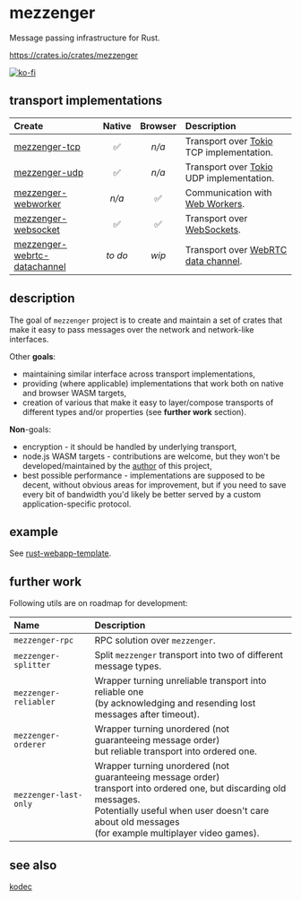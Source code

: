 # mezzenger

Message passing infrastructure for Rust.

https://crates.io/crates/mezzenger

[![ko-fi](https://ko-fi.com/img/githubbutton_sm.svg)](https://ko-fi.com/O5O31JYZ4)

## transport implementations

| Create                                                                                                       |    Native    |    Browser    | Description                                                                                                            |
|:-------------------------------------------------------------------------------------------------------------|:------------:|:-------------:|:-----------------------------------------------------------------------------------------------------------------------|
| [mezzenger-tcp](https://github.com/zduny/mezzenger/tree/master/mezzenger-tcp)                                | ✅           | *n/a*        | Transport over [Tokio](https://tokio.rs/) TCP implementation.                                                          |
| [mezzenger-udp](https://github.com/zduny/mezzenger/tree/master/mezzenger-udp)                                | ✅           | *n/a*        | Transport over [Tokio](https://tokio.rs/) UDP implementation.                                                          |
| [mezzenger-webworker](https://github.com/zduny/mezzenger/tree/master/mezzenger-webworker)                    | *n/a*        | ✅             | Communication with [Web Workers](https://developer.mozilla.org/en-US/docs/Web/API/Web_Workers_API/Using_web_workers).  |
| [mezzenger-websocket](https://github.com/zduny/mezzenger/tree/master/mezzenger-websocket)                    | ✅           | ✅             | Transport over [WebSockets](https://developer.mozilla.org/en-US/docs/Web/API/WebSockets_API).                          |
| [mezzenger-webrtc-datachannel](https://github.com/zduny/mezzenger/tree/master/mezzenger-webrtc-datachannel)  | *to do*      | *wip*         | Transport over [WebRTC data channel](https://developer.mozilla.org/en-US/docs/Web/API/WebRTC_API/Using_data_channels). |


## description

The goal of `mezzenger` project is to create and maintain a set of crates that make it easy to pass messages
over the network and network-like interfaces.

Other **goals**:
 - maintaining similar interface across transport implementations,
 - providing (where applicable) implementations that work both on native and browser WASM targets,
 - creation of various that make it easy to layer/compose transports of different types and/or properties (see **further work** section).

**Non**-goals:
 - encryption - it should be handled by underlying transport,
 - node.js WASM targets - contributions are welcome, but they won't be developed/maintained by the [author](https://github.com/zduny) of this project,
 - best possible performance - implementations are supposed to be decent, without obvious areas for improvement, but if you need to save every bit of bandwidth you'd likely be better served by a custom application-specific protocol.  

## example

See [rust-webapp-template](https://github.com/zduny/rust-webapp-template).

## further work

Following utils are on roadmap for development:

| Name                       | Description                                                                                                                                                                                                                                |
|:---------------------------|:-------------------------------------------------------------------------------------------------------------------------------------------------------------------------------------------------------------------------------------------|
| `mezzenger-rpc`            | RPC solution over `mezzenger`.                                                                                                                                                                                                             |
| `mezzenger-splitter`       | Split `mezzenger` transport into two of different message types.                                                                                                                                                                           |
| `mezzenger-reliabler`      | Wrapper turning unreliable transport into reliable one <br> (by acknowledging and resending lost messages after timeout).                                                                                                                  |
| `mezzenger-orderer`        | Wrapper turning unordered (not guaranteeing message order) <br> but reliable transport into ordered one.                                                                                                                                   |
| `mezzenger-last-only`      | Wrapper turning unordered (not guaranteeing message order) <br> transport into ordered one, but discarding old messages. <br> Potentially useful when user doesn't care about old messages <br> (for example multiplayer video games).     |

## see also

[kodec](https://github.com/zduny/kodec)
